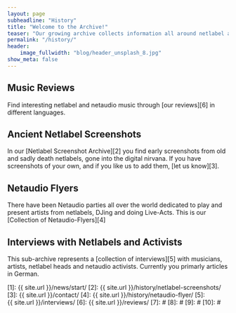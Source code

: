 ```yaml
---
layout: page
subheadline: "History"
title: "Welcome to the Archive!"
teaser: "Our growing archive collects information all around netlabel and netaudio culture. Dig through music reviews, read and listen to interviews or click through our screenshot- and flyer-collection."
permalink: "/history/"
header:
    image_fullwidth: "blog/header_unsplash_8.jpg"
show_meta: false
---
```

## Music Reviews

Find interesting netlabel and netaudio music through [our reviews][6] in different languages.


## Ancient Netlabel Screenshots

In our [Netlabel Screenshot Archive][2] you find early screenshots from old and sadly death netlabels, gone into the digital nirvana. If you have screenshots of your own, and if you like us to add them, [let us know][3].



## Netaudio Flyers

There have been Netaudio parties all over the world dedicated to play and present artists from netlabels, DJing and doing Live-Acts. This is our [Collection of Netaudio-Flyers][4]



## Interviews with Netlabels and Activists

This sub-archive represents a [collection of interviews][5] with musicians, artists, netlabel heads and netaudio activists. Currently you primarly articles in German.




 [1]: {{ site.url }}/news/start/
 [2]: {{ site.url }}/history/netlabel-screenshots/
 [3]: {{ site.url }}/contact/
 [4]: {{ site.url }}/history/netaudio-flyer/
 [5]: {{ site.url }}/interviews/
 [6]: {{ site.url }}/reviews/
 [7]: #
 [8]: #
 [9]: #
 [10]: #
